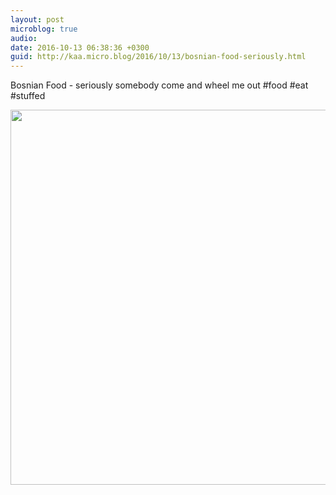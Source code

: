 ```yaml
---
layout: post
microblog: true
audio: 
date: 2016-10-13 06:38:36 +0300
guid: http://kaa.micro.blog/2016/10/13/bosnian-food-seriously.html
---
```

Bosnian Food - seriously somebody come and wheel me out #food #eat #stuffed

<img src="http://www.kaa.bz/uploads/2018/10b36546d1.jpg" width="600" height="600" />
